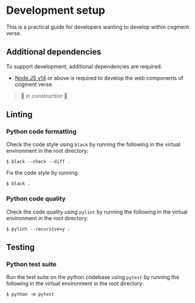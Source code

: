 # Development setup

This is a practical guide for developers wanting to develop within cogment verse.

## Additional dependencies

To support development, additional dependencies are required.

- [Node.JS v14](https://nodejs.org/) or above is required to develop the web components of cogment verse.

> 🚧 _in construction_ 🚧

## Linting

### Python code formatting

Check the code style using `black` by running the following in the virtual environment in the root directory:

```console
$ black --check --diff .
```

Fix the code style by running:

```console
$ black .
```

### Python code quality

Check the code quality using `pylint` by running the following in the virtual environment in the root directory:

```console
$ pylint --recursive=y .
```

## Testing

### Python test suite

Run the test suite on the python codebase using `pytest` by running the following in the virtual environment in the root directory:

```console
$ python -m pytest
```
